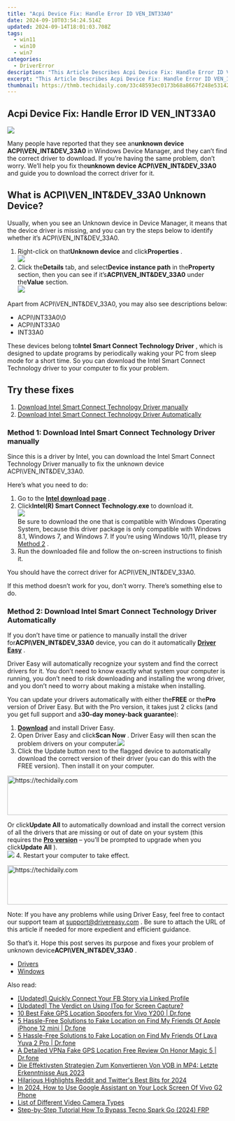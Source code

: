 ```yaml
---
title: "Acpi Device Fix: Handle Error ID VEN_INT33A0"
date: 2024-09-10T03:54:24.514Z
updated: 2024-09-14T18:01:03.708Z
tags:
  - win11
  - win10
  - win7
categories:
  - DriverError
description: "This Article Describes Acpi Device Fix: Handle Error ID VEN_INT33A0"
excerpt: "This Article Describes Acpi Device Fix: Handle Error ID VEN_INT33A0"
thumbnail: https://thmb.techidaily.com/33c48593ec0173b68a8667f248e53142d39bc8c3611fadd3a7f85564f8ade76e.jpg
---
```


## Acpi Device Fix: Handle Error ID VEN_INT33A0

![](https://images.drivereasy.com/wp-content/uploads/2018/11/img_5bdaa224051b7.jpg)

 Many people have reported that they see an**unknown device ACPI\\VEN\_INT&DEV\_33A0** in Windows Device Manager, and they can’t find the correct driver to download. If you’re having the same problem, don’t worry. We’ll help you fix the**unknown device ACPI\\VEN\_INT&DEV\_33A0** and guide you to download the correct driver for it.

## What is ACPI\\VEN\_INT&DEV\_33A0 Unknown Device?

 Usually, when you see an Unknown device in Device Manager, it means that the device driver is missing, and you can try the steps below to identify whether it’s ACPI\\VEN\_INT&DEV\_33A0.

1. Right-click on that**Unknown device** and click**Properties** .  
![](https://images.drivereasy.com/wp-content/uploads/2018/11/img_5bda9ec9efc44.png)
2. Click the**Details** tab, and select**Device instance path** in the**Property** section, then you can see if it’s**ACPI\\VEN\_INT&DEV\_33A0** under the**Value** section.  
![](https://images.drivereasy.com/wp-content/uploads/2018/11/img_5bdaa06edb9e2.jpg)

 Apart from ACPI\\VEN\_INT&DEV\_33A0, you may also see descriptions below:

* ACPI\\INT33A0\\0
* ACPI\\INT33A0
* INT33A0

 These devices belong to**Intel Smart Connect Technology Driver** , which is designed to update programs by periodically waking your PC from sleep mode for a short time. So you can download the Intel Smart Connect Technology driver to your computer to fix your problem.

## Try these fixes

1. [Download Intel Smart Connect Technology Driver manually](https://funwhole.sjv.io/9groge)
2. [Download Intel Smart Connect Technology Driver Automatically](https://collovinc.sjv.io/jrkzwp)

### Method 1: Download Intel Smart Connect Technology Driver manually

 Since this is a driver by Intel, you can download the Intel Smart Connect Technology Driver manually to fix the unknown device ACPI\\VEN\_INT&DEV\_33A0.

Here’s what you need to do:

1. Go to the **[Intel download page](https://downloadcenter.intel.com/download/23109)**  .
2. Click**Intel(R) Smart Connect Technology.exe** to download it.  
![](https://images.drivereasy.com/wp-content/uploads/2018/11/img_5bdaa0c5b8a80.jpg)  
 Be sure to download the one that is compatible with Windows Operating System, because this driver package is only compatible with Windows 8.1, Windows 7, and Windows 7\. If you’re using Windows 10/11, please try [Method 2](https://exvist.pxf.io/dkpnky) .
3. Run the downloaded file and follow the on-screen instructions to finish it.

You should have the correct driver for ACPI\\VEN\_INT&DEV\_33A0.

 If this method doesn’t work for you, don’t worry. There’s something else to do.

### Method 2: Download Intel Smart Connect Technology Driver Automatically

 If you don’t have time or patience to manually install the driver for**ACPI\\VEN\_INT&DEV\_33A0** device, you can do it automatically **[Driver Easy](https://tools.techidaily.com/drivereasy/download/)**  .

 Driver Easy will automatically recognize your system and find the correct drivers for it. You don’t need to know exactly what system your computer is running, you don’t need to risk downloading and installing the wrong driver, and you don’t need to worry about making a mistake when installing.

 You can update your drivers automatically with either the**FREE** or the**Pro** version of Driver Easy. But with the Pro version, it takes just 2 clicks (and you get full support and a**30-day money-back guarantee**):

1. [**Download**](https://tools.techidaily.com/drivereasy/download/) and install Driver Easy.
2. Open Driver Easy and click**Scan Now** . Driver Easy will then scan the problem drivers on your computer.![](https://images.drivereasy.com/wp-content/uploads/2018/11/img_5bdaa0ef4e48c.jpg)
3. Click the Update button next to the flagged device to automatically download the correct version of their driver (you can do this with the FREE version). Then install it on your computer.  

<!-- affiliate ads begin -->
<a href="https://ursime.pxf.io/c/5597632/2136536/16384" target="_top" id="2136536">
  <img src="//a.impactradius-go.com/display-ad/16384-2136536" border="0" alt="https://techidaily.com" width="728" height="90"/>
</a>
<img height="0" width="0" src="https://ursime.pxf.io/i/5597632/2136536/16384" style="position:absolute;visibility:hidden;" border="0" />
<!-- affiliate ads end -->

 Or click**Update All** to automatically download and install the correct version of all the drivers that are missing or out of date on your system (this requires the [**Pro version**](https://tools.techidaily.com/drivereasy/download/) – you’ll be prompted to upgrade when you click**Update All** ).  
![](https://images.drivereasy.com/wp-content/uploads/2018/11/img_5bdaa17d8fc1b.jpg)
4. Restart your computer to take effect.

<!-- affiliate ads begin -->
<a href="https://appsumo.8odi.net/c/5597632/2137378/7443" target="_top" id="2137378">
  <img src="//a.impactradius-go.com/display-ad/7443-2137378" border="0" alt="https://techidaily.com" width="600" height="90"/>
</a>
<img height="0" width="0" src="https://appsumo.8odi.net/i/5597632/2137378/7443" style="position:absolute;visibility:hidden;" border="0" />
<!-- affiliate ads end -->

 Note: If you have any problems while using Driver Easy, feel free to contact our support team at [support@drivereasy.com](https://bellelily.pxf.io/m5azgm) . Be sure to attach the URL of this article if needed for more expedient and efficient guidance.

 So that’s it. Hope this post serves its purpose and fixes your problem of unknown device**ACPI\\VEN\_INT&DEV\_33A0** .

* [Drivers](https://tools.techidaily.com/drivereasy/download/)
* [Windows](https://tools.techidaily.com/drivereasy/download/)

<ins class="adsbygoogle"
     style="display:block"
     data-ad-format="autorelaxed"
     data-ad-client="ca-pub-7571918770474297"
     data-ad-slot="1223367746"></ins>

<ins class="adsbygoogle"
     style="display:block"
     data-ad-client="ca-pub-7571918770474297"
     data-ad-slot="8358498916"
     data-ad-format="auto"
     data-full-width-responsive="true"></ins>

<span class="atpl-alsoreadstyle">Also read:</span>
<div><ul>
<li><a href="https://facebook-video-recording.techidaily.com/updated-quickly-connect-your-fb-story-via-linked-profile/"><u>[Updated] Quickly Connect Your FB Story via Linked Profile</u></a></li>
<li><a href="https://screen-mirroring-recording.techidaily.com/updated-the-verdict-on-using-itop-for-screen-capture/"><u>[Updated] The Verdict on Using ITop for Screen Capture?</u></a></li>
<li><a href="https://location-fake.techidaily.com/10-best-fake-gps-location-spoofers-for-vivo-y200-drfone-by-drfone-virtual-android/"><u>10 Best Fake GPS Location Spoofers for Vivo Y200 | Dr.fone</u></a></li>
<li><a href="https://location-fake.techidaily.com/5-hassle-free-solutions-to-fake-location-on-find-my-friends-of-apple-iphone-12-mini-drfone-by-drfone-virtual-ios/"><u>5 Hassle-Free Solutions to Fake Location on Find My Friends Of Apple iPhone 12 mini | Dr.fone</u></a></li>
<li><a href="https://location-fake.techidaily.com/5-hassle-free-solutions-to-fake-location-on-find-my-friends-of-lava-yuva-2-pro-drfone-by-drfone-virtual-android/"><u>5 Hassle-Free Solutions to Fake Location on Find My Friends Of Lava Yuva 2 Pro | Dr.fone</u></a></li>
<li><a href="https://location-fake.techidaily.com/a-detailed-vpna-fake-gps-location-free-review-on-honor-magic-5-drfone-by-drfone-virtual-android/"><u>A Detailed VPNa Fake GPS Location Free Review On Honor Magic 5 | Dr.fone</u></a></li>
<li><a href="https://some-guidance.techidaily.com/die-effektivsten-strategien-zum-konvertieren-von-vob-in-mp4-letzte-erkenntnisse-aus-2023/"><u>Die Effektivsten Strategien Zum Konvertieren Von VOB in MP4: Letzte Erkenntnisse Aus 2023</u></a></li>
<li><a href="https://twitter-videos.techidaily.com/hilarious-highlights-reddit-and-twitters-best-bits-for-2024/"><u>Hilarious Highlights Reddit and Twitter's Best Bits for 2024</u></a></li>
<li><a href="https://unlock-android.techidaily.com/in-2024-how-to-use-google-assistant-on-your-lock-screen-of-vivo-g2-phone-by-drfone-android/"><u>In 2024, How to Use Google Assistant on Your Lock Screen Of Vivo G2 Phone</u></a></li>
<li><a href="https://article-helps.techidaily.com/list-of-different-video-camera-types/"><u>List of Different Video Camera Types</u></a></li>
<li><a href="https://bypass-frp.techidaily.com/step-by-step-tutorial-how-to-bypass-tecno-spark-go-2024-frp-by-drfone-android/"><u>Step-by-Step Tutorial How To Bypass Tecno Spark Go (2024) FRP</u></a></li>
</ul></div>

